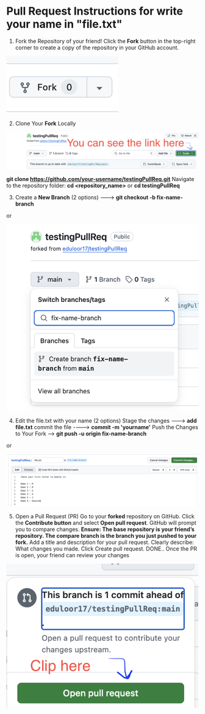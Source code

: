 # Pull Request Instructions for write your name in "file.txt"

1. Fork the Repository of your friend!
Click the **Fork** button in the top-right corner to create a copy of the repository in your GitHub account.

![create new file option](/images/fork-button.png)

2. Clone Your **Fork** Locally

![create new file option](/images/link.png)

**git clone https://github.com/your-username/testingPullReq.git**
Navigate to the repository folder:  **cd <repository_name>** or **cd testingPullReq**

3. Create a **New Branch** (2 options)  ---> **git checkout -b fix-name-branch**

or

![create new file option](/images/branch.png)

4. Edit the file.txt with your name (2 options)
Stage the changes ---> **add file.txt**
commit the file  ----> **commit -m 'yourname'**
Push the Changes to Your Fork --> **git push -u origin fix-name-branch**

or

![create new file option](/images/file.png)

5. Open a Pull Request (PR)
Go to your **forked** repository on GitHub. Click the **Contribute button** and select **Open pull request**. GitHub will prompt you to compare changes.
**Ensure: The base repository is your friend’s repository. The compare branch is the branch you just pushed to your fork.**
Add a title and description for your pull request. Clearly describe: What changes you made. Click Create pull request.
DONE.. Once the PR is open, your friend can review your changes

![create new file option](/images/pull.png)
